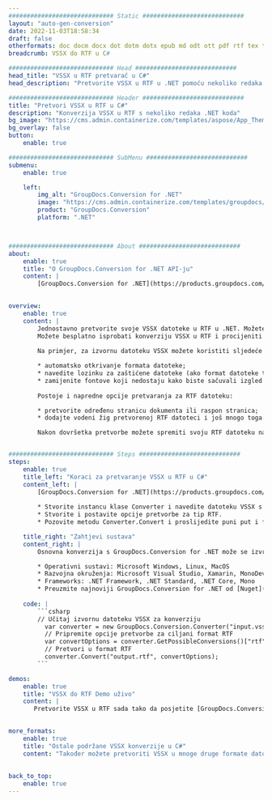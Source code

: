 ```yaml
---
############################# Static ############################
layout: "auto-gen-conversion"
date: 2022-11-03T18:58:34
draft: false
otherformats: doc docm docx dot dotm dotx epub md odt ott pdf rtf tex txt vdx vsdm vsdx vssm vssx vstm vstx vsx vtx xps
breadcrumb: VSSX do RTF u C#

############################# Head ############################
head_title: "VSSX u RTF pretvarač u C#"
head_description: "Pretvorite VSSX u RTF u .NET pomoću nekoliko redaka koda. Koristite GroupDocs Document Conversion API za pretvaranje preko 160 formata datoteka."

############################# Header ############################
title: "Pretvori VSSX u RTF u C#"
description: "Konverzija VSSX u RTF s nekoliko redaka .NET koda"
bg_image: "https://cms.admin.containerize.com/templates/aspose/App_Themes/V3/images/bg/header1.png"
bg_overlay: false
button:
    enable: true

############################# SubMenu ############################
submenu:
    enable: true

    left:
        img_alt: "GroupDocs.Conversion for .NET"
        image: "https://cms.admin.containerize.com/templates/groupdocs/images/product-logos/90x90-noborder/groupdocs-conversion-net.png"
        product: "GroupDocs.Conversion"
        platform: ".NET"



############################# About ############################
about:
    enable: true
    title: "O GroupDocs.Conversion for .NET API-ju"
    content: |
        [GroupDocs.Conversion for .NET](https://products.groupdocs.com/conversion/net/) može se koristiti za pretvaranje Microsoft Worda, Excela, PowerPointa, PDF-a, Visio i drugih formata. GroupDocs.Conversion je samostalni API koji je prikladan za pozadinske i interne sustave gdje su potrebne visoke performanse. Ne ovisi o softveru poput Microsofta ili Open Officea.
    

overview:
    enable: true
    content: |
        Jednostavno pretvorite svoje VSSX datoteke u RTF u .NET. Možete koristiti samo nekoliko C# linija koda na bilo kojoj platformi po vašem izboru kao što su - Windows, Linux, macOS.
        Možete besplatno isprobati konverziju VSSX u RTF i procijeniti kvalitetu rezultata konverzije. Uz jednostavne scenarije konverzije datoteka, možete isprobati naprednije opcije za učitavanje izvorne VSSX datoteke i za spremanje izlaznog RTF rezultata. 
        
        Na primjer, za izvornu datoteku VSSX možete koristiti sljedeće opcije učitavanja:

        * automatsko otkrivanje formata datoteke;
        * navedite lozinku za zaštićene datoteke (ako format datoteke to podržava);
        * zamijenite fontove koji nedostaju kako biste sačuvali izgled dokumenta.
        
        Postoje i napredne opcije pretvaranja za RTF datoteku:

        * pretvorite određenu stranicu dokumenta ili raspon stranica;
        * dodajte vodeni žig pretvorenoj RTF datoteci i još mnogo toga.

        Nakon dovršetka pretvorbe možete spremiti svoju RTF datoteku na lokalnu stazu datoteke ili bilo koju pohranu treće strane kao što su FTP, Amazon S3, Google Drive, Dropbox itd. Imajte na umu - da pretvorite VSSX u {{ TO}} nema potrebe za instaliranjem bilo kakvog dodatnog softvera - poput MS Officea, Open Officea, Adobe Acrobat Readera itd.


############################# Steps ############################
steps:
    enable: true
    title_left: "Koraci za pretvaranje VSSX u RTF u C#"
    content_left: |
        [GroupDocs.Conversion for .NET](https://products.groupdocs.com/conversion/net/) programerima olakšava pretvaranje VSSX datoteke u RTF s nekoliko redaka koda.
        
        * Stvorite instancu klase Converter i navedite datoteku VSSX s punim putem
        * Stvorite i postavite opcije pretvorbe za tip RTF.
        * Pozovite metodu Converter.Convert i proslijedite puni put i format (RTF) kao parametar

    title_right: "Zahtjevi sustava"
    content_right: |
        Osnovna konverzija s GroupDocs.Conversion for .NET može se izvršiti u samo nekoliko jednostavnih koraka. Naši API-ji podržani su na svim glavnim platformama i operativnim sustavima. Prije izvršavanja koda u nastavku, provjerite imate li sljedeće preduvjete instalirane na vašem sustavu.

        * Operativni sustavi: Microsoft Windows, Linux, MacOS
        * Razvojna okruženja: Microsoft Visual Studio, Xamarin, MonoDevelop
        * Frameworks: .NET Framework, .NET Standard, .NET Core, Mono
        * Preuzmite najnoviji GroupDocs.Conversion for .NET od [Nuget](https://www.nuget.org/packages/groupdocs.conversion)
         
    code: |
        ```csharp    
        // Učitaj izvornu datoteku VSSX za konverziju
          var converter = new GroupDocs.Conversion.Converter("input.vssx");
          // Pripremite opcije pretvorbe za ciljani format RTF
          var convertOptions = converter.GetPossibleConversions()["rtf"].ConvertOptions;
          // Pretvori u format RTF
          converter.Convert("output.rtf", convertOptions);
        ```

demos:
    enable: true
    title: "VSSX do RTF Demo uživo"
    content: |
       Pretvorite VSSX u RTF sada tako da posjetite [GroupDocs.Conversion App](https://products.groupdocs.app/conversion/family) web mjesto. Online demo ima sljedeće prednosti
          

more_formats:
    enable: true
    title: "Ostale podržane VSSX konverzije u C#"
    content: "Također možete pretvoriti VSSX u mnoge druge formate datoteka. Pogledajte popis u nastavku."
       
       
back_to_top:
    enable: true
---
```

